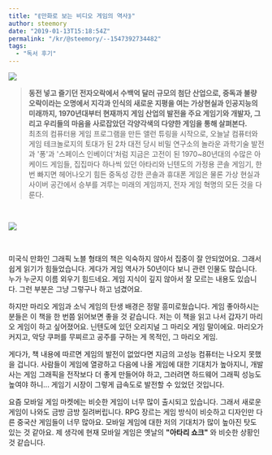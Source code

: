 ```yaml
---
title: "⟪만화로 보는 비디오 게임의 역사⟫"
author: steemory
date: "2019-01-13T15:18:54Z"
permalink: "/kr/@steemory/--1547392734482"
tags:
  - "독서 후기"
---
```

![](https://cdn.steemitimages.com/300x0/https://cdn.steemitimages.com/300x0/https://cdn.steemitimages.com/p/368La1fSsTsY6U6eSsiGF2qMyxzMaiHgMM8nqKFLRK4kCSjWB7Dv1hYjTvQxdYdTfiqSrjqxD16G3LcnibQoeVLa)

> **동전 넣고 즐기던 전자오락에서 수백억 달러 규모의 첨단 산업으로, 중독과 불량 오락이라는 오명에서 지각과 인식의 새로운 지평을 여는 가상현실과 인공지능의 미래까지, 1970년대부터 현재까지 게임 산업의 발전을 주요 게임기와 개발자, 그리고 우리들의 마음을 사로잡았던 각양각색의 다양한 게임을 통해 살펴본다.**
> <br>최초의 컴퓨터용 게임 프로그램을 만든 앨런 튜링을 시작으로, 오늘날 컴퓨터와 게임 테크놀로지의 토대가 된 2차 대전 당시 비밀 연구소의 놀라운 과학기술 발전과 '퐁'과 '스페이스 인베이더'처럼 지금은 고전이 된 1970~80년대의 수많은 아케이드 게임들, 집집마다 하나씩 있던 아타리와 닌텐도의 가정용 콘솔 게임기, 한번 빠지면 헤어나오기 힘든 중독성 강한 콘솔과 휴대폰 게임은 물론 가상 현실과 사이버 공간에서 승부를 겨루는 미래의 게임까지, 전자 게임 혁명의 모든 것을 다룬다.

<br>

![](https://steemitimages.com/p/3W72119s5BjVs3Hye1oHX44R9EcpQD5C9xXzj68nJaq3CeJM4K3i4MVYt5exeW2vQoyuD942bMGkfkdz54tWrnyf4hqxTLjHZwaR54n8Ggz4CguCZqQHu8)

<br>

미국식 만화인 그래픽 노블 형태의 책은 익숙하지 않아서 집중이 잘 안되었어요. 그래서 쉽게 읽기가 힘들었습니다. 게다가 게임 역사가 50년이다 보니 관련 인물도 많습니다. 누가 누군지 이름 외우기 힘드네요. 게임 지식이 깊지 않아서 잘 모르는 내용도 있습니다. 그런 부분은 그냥 그렇구나 하고 넘겼어요.

하지만 마리오 게임과 소닉 게임의 탄생 배경은 정말 흥미로웠습니다. 게임 좋아하시는 분들은 이 책을 한 번쯤 읽어보면 좋을 것 같습니다. 저는 이 책을 읽고 나서 갑자기 마리오 게임이 하고 싶어졌어요. 닌텐도에 있던 오리지널 그 마리오 게임 말이에요. 마리오가 커지고, 악당 쿠퍼를 무찌르고 공주를 구하는 게 목적인, 그 마리오 게임. 

게다가, 책 내용에 따르면 게임의 발전이 없었다면  지금의 고성능 컴퓨터는 나오지 못했을 겁니다. 사람들이 게임에 열광하고 다음에 나올 게임에 대한 기대치가 높아지니, 개발사는 게임 그래픽을 전작보다 더 좋게 만들어야 하고, 그러려면 하드웨어 그래픽 성능도 높여야 하니... 게임기 시장이 그렇게 급속도로 발전할 수 있었던 것입니다.

요즘 모바일 게임 마켓에는 비슷한 게임이 너무 많이 출시되고 있습니다. 그래서 새로운 게임이 나와도 금방 금방 질려버립니다. RPG 장르는 게임 방식이 비슷하고 디자인만 다른 중국산 게임들이 너무 많아요. 모바일 게임에 대한 저의 기대치가 많이 높아진 탓도 있는 것 같아요. 제 생각에 현재 모바일 게임은 옛날의 **"아타리 쇼크"** 와 비슷한 상황인 것 같습니다.
